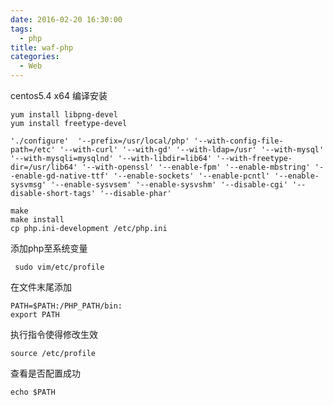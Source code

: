 ```yaml
---
date: 2016-02-20 16:30:00
tags:
  - php
title: waf-php
categories:
  - Web
---
```


centos5.4 x64 编译安装

    yum install libpng-devel
    yum install freetype-devel

    './configure'  '--prefix=/usr/local/php' '--with-config-file-path=/etc' '--with-curl' '--with-gd' '--with-ldap=/usr' '--with-mysql' '--with-mysqli=mysqlnd' '--with-libdir=lib64' '--with-freetype-dir=/usr/lib64' '--with-openssl' '--enable-fpm' '--enable-mbstring' '--enable-gd-native-ttf' '--enable-sockets' '--enable-pcntl' '--enable-sysvmsg' '--enable-sysvsem' '--enable-sysvshm' '--disable-cgi' '--disable-short-tags' '--disable-phar'
    
    make
    make install
    cp php.ini-development /etc/php.ini

添加php至系统变量

     sudo vim/etc/profile

在文件末尾添加 

    PATH=$PATH:/PHP_PATH/bin:
    export PATH

执行指令使得修改生效

    source /etc/profile

查看是否配置成功

    echo $PATH
